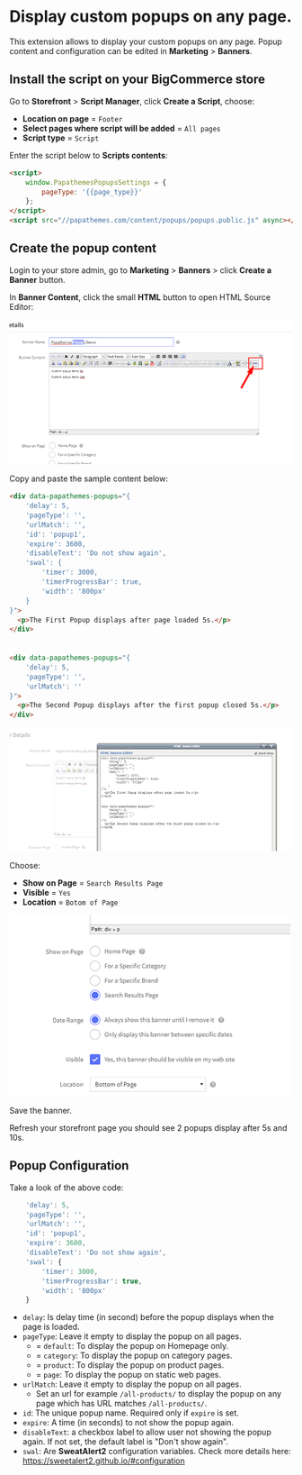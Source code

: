 # Display custom popups on any page.

This extension allows to display your custom popups on any page. Popup content and configuration can be edited in **Marketing** > **Banners**.

## Install the script on your BigCommerce store

Go to **Storefront** > **Script Manager**, click **Create a Script**, choose:

- **Location on page** = `Footer`
- **Select pages where script will be added** = `All pages`
- **Script type** = `Script`

Enter the script below to **Scripts contents**: 

```html
<script>
    window.PapathemesPopupsSettings = {
        pageType: '{{page_type}}'
    };
</script>
<script src="//papathemes.com/content/popups/popups.public.js" async></script>
```

## Create the popup content

Login to your store admin, go to **Marketing** > **Banners** > click **Create a Banner** button.

In **Banner Content**, click the small **HTML** button to open HTML Source Editor:

![popups-banner-content-click-html-button](img/popups-banner-content-click-html-button.png)

Copy and paste the sample content below:

```html
<div data-papathemes-popups="{
    'delay': 5,
    'pageType': '',
    'urlMatch': '',
    'id': 'popup1',
    'expire': 3600,
    'disableText': 'Do not show again',
    'swal': {
        'timer': 3000,
        'timerProgressBar': true,
        'width': '800px'
    }
}">
  <p>The First Popup displays after page loaded 5s.</p>
</div>


<div data-papathemes-popups="{
    'delay': 5,
    'pageType': '',
    'urlMatch': ''
}">
  <p>The Second Popup displays after the first popup closed 5s.</p>
</div>
```

![popups-banner-content-edit-html](img/popups-banner-content-edit-html.png)


Choose:

- **Show on Page** = `Search Results Page`
- **Visible** = `Yes`
- **Location** = `Botom of Page`

![popups-banner-options](img/popups-banner-options.png)

Save the banner.

Refresh your storefront page you should see 2 popups display after 5s and 10s.


## Popup Configuration

Take a look of the above code:

```js
    'delay': 5,
    'pageType': '',
    'urlMatch': '',
    'id': 'popup1',
    'expire': 3600,
    'disableText': 'Do not show again',
    'swal': {
        'timer': 3000,
        'timerProgressBar': true,
        'width': '800px'
    }
```

- `delay`: Is delay time (in second) before the popup displays when the page is loaded.
- `pageType`: Leave it empty to display the popup on all pages.
    - = `default`: To display the popup on Homepage only.
    - = `category`: To display the popup on category pages.
    - = `product`: To display the popup on product pages.
    - = `page`: To display the popup on static web pages.
- `urlMatch`: Leave it empty to display the popup on all pages.
    - Set an url for example `/all-products/` to display the popup on any page which has URL matches `/all-products/`.
- `id`: The unique popup name. Required only if `expire` is set.
- `expire`: A time (in seconds) to not show the popup again.
- `disableText`: a checkbox label to allow user not showing the popup again. If not set, the default label is "Don't show again".
- `swal`: Are **SweatAlert2** configuration variables. Check more details here: <https://sweetalert2.github.io/#configuration>

